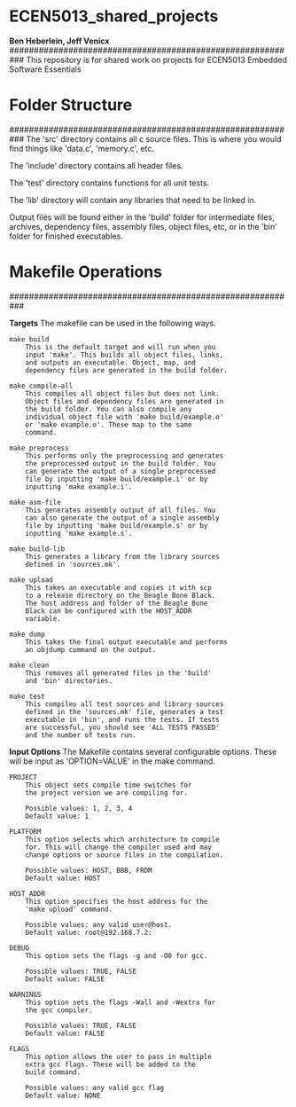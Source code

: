 # ECEN5013_shared_projects
**Ben Heberlein, Jeff Venicx**
###########################################################
This repository is for shared work on projects for ECEN5013 
Embedded Software Essentials



# Folder Structure
###########################################################
The 'src' directory contains all c source files. This is
where you would find things like 'data.c', 'memory.c', etc.

The 'include' directory contains all header files.

The 'test' directory contains functions for all unit tests.

The 'lib' directory will contain any libraries that need to
be linked in.

Output files will be found either in the 'build' folder for
intermediate files, archives, dependency files, assembly
files, object files, etc, or in the 'bin' folder for 
finished executables.

# Makefile Operations
###########################################################

**Targets**
    The makefile can be used in the following ways.

    make build
        This is the default target and will run when you 
        input 'make'. This builds all object files, links,
        and outputs an executable. Object, map, and  
        dependency files are generated in the build folder.
    
    make compile-all
        This compiles all object files but does not link.
        Object files and dependency files are generated in
        the build folder. You can also compile any
        individual object file with 'make build/example.o' 
        or 'make example.o'. These map to the same
        command.

    make preprocess
        This performs only the preprocessing and generates
        the preprocessed output in the build folder. You
        can generate the output of a single preprocessed
        file by inputting 'make build/example.i' or by 
        inputting 'make example.i'. 

    make asm-file
        This generates assembly output of all files. You
        can also generate the output of a single assembly
        file by inputting 'make build/example.s' or by
        inputting 'make example.s'.
        
    make build-lib
        This generates a library from the library sources
        defined in 'sources.mk'.

    make upload
        This takes an executable and copies it with scp
        to a release directory on the Beagle Bone Black.
        The host address and folder of the Beagle Bone
        Black can be configured with the HOST_ADDR
        variable. 

    make dump
        This takes the final output executable and performs
        an objdump command on the output.

    make clean
        This removes all generated files in the 'build' 
        and 'bin' directories.

    make test
        This compiles all test sources and library sources
        defined in the 'sources.mk' file, generates a test
        executable in 'bin', and runs the tests. If tests
        are successful, you should see 'ALL TESTS PASSED'
        and the number of tests run.

**Input Options**
    The Makefile contains several configurable options.
    These will be input as 'OPTION=VALUE' in the make
    command.
  
    PROJECT
        This object sets compile time switches for 
        the project version we are compiling for.
    
        Possible values: 1, 2, 3, 4
        Default value: 1

    PLATFORM
        This option selects which architecture to compile
        for. This will change the compiler used and may
        change options or source files in the compilation.
        
        Possible values: HOST, BBB, FRDM
        Default value: HOST 

    HOST_ADDR
        This option specifies the host address for the 
        'make upload' command.
        
        Possible values: any valid user@host.
        Default value: root@192.168.7.2:

    DEBUG
        This option sets the flags -g and -O0 for gcc.
        
        Possible values: TRUE, FALSE
        Default value: FALSE

    WARNINGS
        This option sets the flags -Wall and -Wextra for
        the gcc compiler.

        Possible values: TRUE, FALSE
        Default value: FALSE

    FLAGS
        This option allows the user to pass in multiple 
        extra gcc flags. These will be added to the 
        build command.

        Possible values: any valid gcc flag
        Default value: NONE


